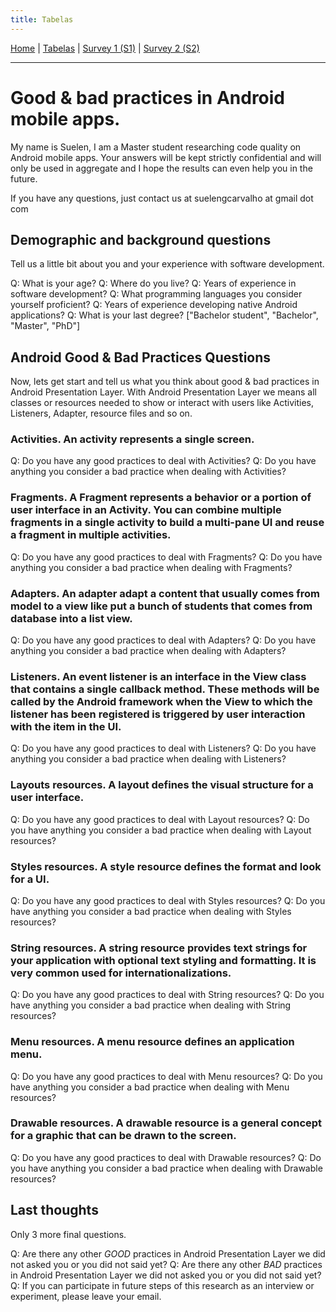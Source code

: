 ```yaml
---
title: Tabelas
---
```


[Home](/android-code-smells-article) | [Tabelas](tables) | [Survey 1 (S1)](survey1) | [Survey 2 (S2)](survey2)
<hr/>

# Good & bad practices in Android mobile apps.

My name is Suelen, I am a Master student researching code quality on Android mobile apps. Your answers will be kept strictly confidential and will only be used in aggregate and I hope the results can even help you in the future. 

If you have any questions, just contact us at suelengcarvalho at gmail dot com


## Demographic and background questions 
Tell us a little bit about you and your experience with software development.

Q: What is your age?
Q: Where do you live? 
Q: Years of experience in software development? 
Q: What programming languages you consider yourself proficient? 
Q: Years of experience developing native Android applications?
Q: What is your last degree? ["Bachelor student", "Bachelor", "Master", "PhD"] 

## Android Good & Bad Practices Questions 
Now, lets get start and tell us what you think about good & bad practices in Android Presentation Layer. With Android Presentation Layer we means all classes or resources needed to show or interact with users like Activities, Listeners, Adapter, resource files and so on. 

### Activities. An activity represents a single screen.
Q: Do you have any good practices to deal with Activities?
Q: Do you have anything you consider a bad practice when dealing with Activities?

### Fragments. A Fragment represents a behavior or a portion of user interface in an Activity. You can combine multiple fragments in a single activity to build a multi-pane UI and reuse a fragment in multiple activities.
Q: Do you have any good practices to deal with Fragments?
Q: Do you have anything you consider a bad practice when dealing with Fragments?

### Adapters. An adapter adapt a content that usually comes from model to a view like put a bunch of students that comes from database into a list view.
Q: Do you have any good practices to deal with Adapters?
Q: Do you have anything you consider a bad practice when dealing with Adapters?

### Listeners. An event listener is an interface in the View class that contains a single callback method. These methods will be called by the Android framework when the View to which the listener has been registered is triggered by user interaction with the item in the UI.
Q: Do you have any good practices to deal with Listeners?
Q: Do you have anything you consider a bad practice when dealing with Listeners?

### Layouts resources. A layout defines the visual structure for a user interface.
Q: Do you have any good practices to deal with Layout resources?
Q: Do you have anything you consider a bad practice when dealing with Layout resources?

### Styles resources. A style resource defines the format and look for a UI.
Q: Do you have any good practices to deal with Styles resources?
Q: Do you have anything you consider a bad practice when dealing with Styles resources?

### String resources. A string resource provides text strings for your application with optional text styling and formatting. It is very common used for internationalizations.
Q: Do you have any good practices to deal with String resources?
Q: Do you have anything you consider a bad practice when dealing with String resources?

### Menu resources. A menu resource defines an application menu.
Q: Do you have any good practices to deal with Menu resources?
Q: Do you have anything you consider a bad practice when dealing with Menu resources?

### Drawable resources. A drawable resource is a general concept for a graphic that can be drawn to the screen.
Q: Do you have any good practices to deal with Drawable resources?
Q: Do you have anything you consider a bad practice when dealing with Drawable resources?

## Last thoughts
Only 3 more final questions.

Q: Are there any other *GOOD* practices in Android Presentation Layer we did not asked you or you did not said yet?
Q: Are there any other *BAD* practices in Android Presentation Layer we did not asked you or you did not said yet?
Q: If you can participate in future steps of this research as an interview or experiment, please leave your email.





